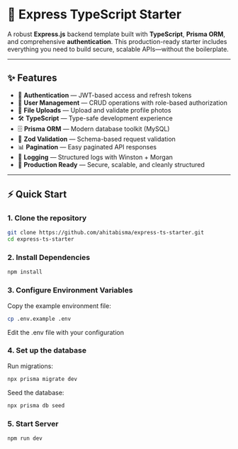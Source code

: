 # 🚀 Express TypeScript Starter

A robust **Express.js** backend template built with **TypeScript**, **Prisma ORM**, and comprehensive **authentication**. This production-ready starter includes everything you need to build secure, scalable APIs—without the boilerplate.

---

## ✨ Features

- 🔐 **Authentication** — JWT-based access and refresh tokens  
- 👤 **User Management** — CRUD operations with role-based authorization  
- 📁 **File Uploads** — Upload and validate profile photos  
- 🛠️ **TypeScript** — Type-safe development experience  
- 🗄️ **Prisma ORM** — Modern database toolkit (MySQL)  
- 📏 **Zod Validation** — Schema-based request validation  
- 📊 **Pagination** — Easy paginated API responses  
- 📝 **Logging** — Structured logs with Winston + Morgan  
- 🚀 **Production Ready** — Secure, scalable, and cleanly structured  

---

## ⚡ Quick Start

### 1. Clone the repository

```bash
git clone https://github.com/ahitabisma/express-ts-starter.git
cd express-ts-starter
```

### 2. Install Dependencies

```bash
npm install
```

### 3. Configure Environment Variables

Copy the example environment file:

```bash
cp .env.example .env
```

Edit the .env file with your configuration

### 4. Set up the database

Run migrations:

```bash
npx prisma migrate dev
```

Seed the database:

```bash
npx prisma db seed
```

### 5. Start Server

```bash
npm run dev
```
